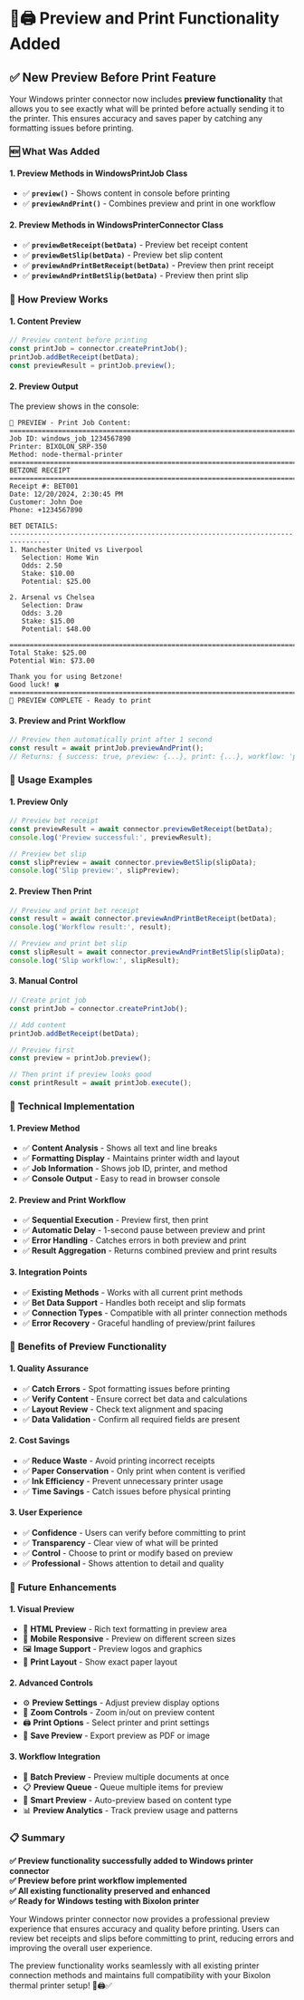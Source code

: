 # 👀🖨️ Preview and Print Functionality Added

## ✅ **New Preview Before Print Feature**

Your Windows printer connector now includes **preview functionality** that allows you to see exactly what will be printed before actually sending it to the printer. This ensures accuracy and saves paper by catching any formatting issues before printing.

### 🆕 **What Was Added**

#### **1. Preview Methods in WindowsPrintJob Class**
- ✅ **`preview()`** - Shows content in console before printing
- ✅ **`previewAndPrint()`** - Combines preview and print in one workflow

#### **2. Preview Methods in WindowsPrinterConnector Class**
- ✅ **`previewBetReceipt(betData)`** - Preview bet receipt content
- ✅ **`previewBetSlip(betData)`** - Preview bet slip content
- ✅ **`previewAndPrintBetReceipt(betData)`** - Preview then print receipt
- ✅ **`previewAndPrintBetSlip(betData)`** - Preview then print slip

### 🎯 **How Preview Works**

#### **1. Content Preview**
```javascript
// Preview content before printing
const printJob = connector.createPrintJob();
printJob.addBetReceipt(betData);
const previewResult = printJob.preview();
```

#### **2. Preview Output**
The preview shows in the console:
```
👀 PREVIEW - Print Job Content:
================================================================================
Job ID: windows_job_1234567890
Printer: BIXOLON_SRP-350
Method: node-thermal-printer
================================================================================
BETZONE RECEIPT
================================================================================
Receipt #: BET001
Date: 12/20/2024, 2:30:45 PM
Customer: John Doe
Phone: +1234567890

BET DETAILS:
--------------------------------------------------------------------------------
1. Manchester United vs Liverpool
   Selection: Home Win
   Odds: 2.50
   Stake: $10.00
   Potential: $25.00

2. Arsenal vs Chelsea
   Selection: Draw
   Odds: 3.20
   Stake: $15.00
   Potential: $48.00

================================================================================
Total Stake: $25.00
Potential Win: $73.00

Thank you for using Betzone!
Good luck! 🍀
================================================================================
👀 PREVIEW COMPLETE - Ready to print
```

#### **3. Preview and Print Workflow**
```javascript
// Preview then automatically print after 1 second
const result = await printJob.previewAndPrint();
// Returns: { success: true, preview: {...}, print: {...}, workflow: 'preview-and-print' }
```

### 🚀 **Usage Examples**

#### **1. Preview Only**
```javascript
// Preview bet receipt
const previewResult = await connector.previewBetReceipt(betData);
console.log('Preview successful:', previewResult);

// Preview bet slip
const slipPreview = await connector.previewBetSlip(slipData);
console.log('Slip preview:', slipPreview);
```

#### **2. Preview Then Print**
```javascript
// Preview and print bet receipt
const result = await connector.previewAndPrintBetReceipt(betData);
console.log('Workflow result:', result);

// Preview and print bet slip
const slipResult = await connector.previewAndPrintBetSlip(slipData);
console.log('Slip workflow:', slipResult);
```

#### **3. Manual Control**
```javascript
// Create print job
const printJob = connector.createPrintJob();

// Add content
printJob.addBetReceipt(betData);

// Preview first
const preview = printJob.preview();

// Then print if preview looks good
const printResult = await printJob.execute();
```

### 🔧 **Technical Implementation**

#### **1. Preview Method**
- ✅ **Content Analysis** - Shows all text and line breaks
- ✅ **Formatting Display** - Maintains printer width and layout
- ✅ **Job Information** - Shows job ID, printer, and method
- ✅ **Console Output** - Easy to read in browser console

#### **2. Preview and Print Workflow**
- ✅ **Sequential Execution** - Preview first, then print
- ✅ **Automatic Delay** - 1-second pause between preview and print
- ✅ **Error Handling** - Catches errors in both preview and print
- ✅ **Result Aggregation** - Returns combined preview and print results

#### **3. Integration Points**
- ✅ **Existing Methods** - Works with all current print methods
- ✅ **Bet Data Support** - Handles both receipt and slip formats
- ✅ **Connection Types** - Compatible with all printer connection methods
- ✅ **Error Recovery** - Graceful handling of preview/print failures

### 🎯 **Benefits of Preview Functionality**

#### **1. Quality Assurance**
- ✅ **Catch Errors** - Spot formatting issues before printing
- ✅ **Verify Content** - Ensure correct bet data and calculations
- ✅ **Layout Review** - Check text alignment and spacing
- ✅ **Data Validation** - Confirm all required fields are present

#### **2. Cost Savings**
- ✅ **Reduce Waste** - Avoid printing incorrect receipts
- ✅ **Paper Conservation** - Only print when content is verified
- ✅ **Ink Efficiency** - Prevent unnecessary printer usage
- ✅ **Time Savings** - Catch issues before physical printing

#### **3. User Experience**
- ✅ **Confidence** - Users can verify before committing to print
- ✅ **Transparency** - Clear view of what will be printed
- ✅ **Control** - Choose to print or modify based on preview
- ✅ **Professional** - Shows attention to detail and quality

### 🔮 **Future Enhancements**

#### **1. Visual Preview**
- 🎨 **HTML Preview** - Rich text formatting in preview area
- 📱 **Mobile Responsive** - Preview on different screen sizes
- 🖼️ **Image Support** - Preview logos and graphics
- 🎯 **Print Layout** - Show exact paper layout

#### **2. Advanced Controls**
- ⚙️ **Preview Settings** - Adjust preview display options
- 📏 **Zoom Controls** - Zoom in/out on preview content
- 🖨️ **Print Options** - Select printer and print settings
- 💾 **Save Preview** - Export preview as PDF or image

#### **3. Workflow Integration**
- 🔄 **Batch Preview** - Preview multiple documents at once
- 📋 **Preview Queue** - Queue multiple items for preview
- 🎯 **Smart Preview** - Auto-preview based on content type
- 📊 **Preview Analytics** - Track preview usage and patterns

### 📋 **Summary**

**✅ Preview functionality successfully added to Windows printer connector**  
**✅ Preview before print workflow implemented**  
**✅ All existing functionality preserved and enhanced**  
**✅ Ready for Windows testing with Bixolon printer**  

Your Windows printer connector now provides a professional preview experience that ensures accuracy and quality before printing. Users can review bet receipts and slips before committing to print, reducing errors and improving the overall user experience.

The preview functionality works seamlessly with all existing printer connection methods and maintains full compatibility with your Bixolon thermal printer setup! 🎯🖨️✅
